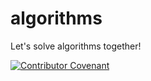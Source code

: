 # algorithms
Let's solve algorithms together!

[![Contributor Covenant](https://img.shields.io/badge/Contributor%20Covenant-2.1-4baaaa.svg)](code_of_conduct.md) 
